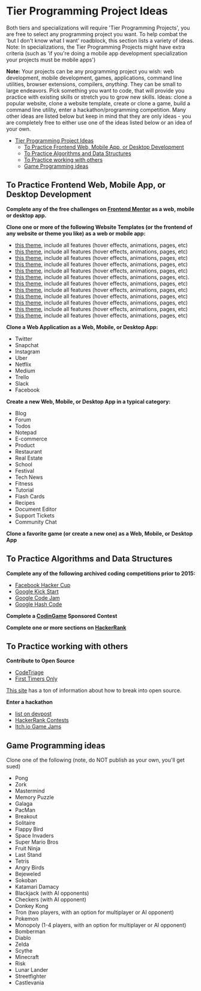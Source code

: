 # Tier Programming Project Ideas

Both tiers and specializations will require 'Tier Programming Projects', you are free to select any programming project you want. To help combat the 'but I don't know what I want' roadblock, this section lists a variety of ideas. Note: In specializations, the Tier Programming Projects might have extra criteria (such as 'if you're doing a mobile app development specialization your projects must be mobile apps')

**Note:** Your projects can be any programming project you wish: web development, mobile development, games, applications, command line utilities, browser extensions, compilers, _anything_. They can be small to large endeavors. Pick something you want to code, that will provide you practice with existing skills or stretch you to grow new skills. Ideas: clone a popular website, clone a website template, create or clone a game, build a command line utility, enter a hackathon/programming competition. Many other ideas are listed below but keep in mind that they are only ideas - you are completely free to either use one of the ideas listed below or an idea of your own.

- [Tier Programming Project Ideas](#tier-programming-project-ideas)
  - [To Practice Frontend Web, Mobile App, or Desktop Development](#to-practice-frontend-web-mobile-app-or-desktop-development)
  - [To Practice Algorithms and Data Structures](#to-practice-algorithms-and-data-structures)
  - [To Practice working with others](#to-practice-working-with-others)
  - [Game Programming ideas](#game-programming-ideas)

## To Practice Frontend Web, Mobile App, or Desktop Development

**Complete any of the free challenges on [Frontend Mentor](https://www.frontendmentor.io/challenges) as a web, mobile or desktop app.**

**Clone one or more of the following Website Templates (or the frontend of any website or theme you like) as a web or mobile app:**

- [this theme](https://blackrockdigital.github.io/startbootstrap-landing-page/), include all features (hover effects, animations, pages, etc)
- [this theme](https://blackrockdigital.github.io/startbootstrap-agency/), include all features (hover effects, animations, pages, etc)
- [this theme](https://blackrockdigital.github.io/startbootstrap-resume/), include all features (hover effects, animations, pages, etc)
- [this theme](https://blackrockdigital.github.io/startbootstrap-stylish-portfolio/), include all features (hover effects, animations, pages, etc)
- [this theme](https://webthemez.com/demo/ballet-one-page-free-website-template/), include all features (hover effects, animations, pages, etc)
- [this theme](https://webthemez.com/demo/delta-corporate-material-design-bootstrap-html-template/index.html), include all features (hover effects, animations, pages, etc).
- [this theme](https://blackrockdigital.github.io/startbootstrap-creative/), include all features (hover effects, animations, pages, etc)
- [this theme](https://blackrockdigital.github.io/startbootstrap-coming-soon/), include all features (hover effects, animations, pages, etc)
- [this theme](https://webthemez.com/demo/lookup-interior-design-bootstrap-website-template/), include all features (hover effects, animations, pages, etc)
- [this theme](https://webthemez.com/demo/flavour-restaurant-html5-responsive-web-template/), include all features (hover effects, animations, pages, etc)
- [this theme](https://webthemez.com/demo/fine-best-app-landing-page-free-web-template/), include all features (hover effects, animations, pages, etc)
- [this theme](https://webthemez.com/demo/startup-multi-purpose-responsive-html5-bootstrap-template/), include all features (hover effects, animations, pages, etc)

**Clone a Web Application as a Web, Mobile, or Desktop App:**

- Twitter
- Snapchat
- Instagram
- Uber
- Netflix
- Medium
- Trello
- Slack
- Facebook

**Create a new Web, Mobile, or Desktop App in a typical category:**

- Blog
- Forum
- Todos
- Notepad
- E-commerce
- Product
- Restaurant
- Real Estate
- School
- Festival
- Tech News
- Fitness
- Tutorial
- Flash Cards
- Recipes
- Document Editor
- Support Tickets
- Community Chat

**Clone a favorite game (or create a new one) as a Web, Mobile, or Desktop App**

## To Practice Algorithms and Data Structures

**Complete any of the following archived coding competitions prior to 2015:**

- [Facebook Hacker Cup](https://www.facebook.com/hackercup/past_rounds/228440181128818/)
- [Google Kick Start](https://codingcompetitions.withgoogle.com/kickstart/archive)
- [Google Code Jam](https://codingcompetitions.withgoogle.com/codejam/archive)
- [Google Hash Code](https://codingcompetitions.withgoogle.com/hashcode/archive)

**Complete a [CodinGame](https://www.codingame.com) Sponsored Contest**

**Complete one or more sections on [HackerRank](https://www.hackerrank.com)**

## To Practice working with others

**Contribute to Open Source**

- [CodeTriage](https://www.codetriage.com/)
- [First Timers Only](http://www.firsttimersonly.com/)

[This site](https://opensource.guide/how-to-contribute/) has a ton of information about how to break into open source.

**Enter a hackathon**

- [list on devpost](https://devpost.com/hackathons?utf8=%E2%9C%93&search=&challenge_type=online&sort_by=Submission+Deadline)
- [HackerRank Contests](https://www.hackerrank.com/contests)
- [Itch.io Game Jams](https://itch.io/jams)

## Game Programming ideas

Clone one of the following (note, do NOT publish as your own, you'll get sued)

- Pong
- Zork
- Mastermind
- Memory Puzzle
- Galaga
- PacMan
- Breakout
- Solitaire
- Flappy Bird
- Space Invaders
- Super Mario Bros
- Fruit Ninja
- Last Stand
- Tetris
- Angry Birds
- Bejeweled
- Sokoban
- Katamari Damacy
- Blackjack (with AI opponents)
- Checkers (with AI opponent)
- Donkey Kong
- Tron (two players, with an option for multiplayer or AI opponent)
- Pokemon
- Monopoly (1-4 players, with an option for multiplayer or AI opponent)
- Bomberman
- Diablo
- Zelda
- Scythe
- Minecraft
- Risk
- Lunar Lander
- Streetfighter
- Castlevania
